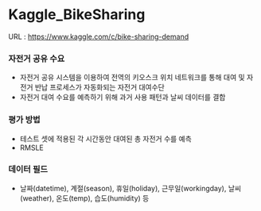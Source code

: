 # Kaggle_BikeSharing

URL : https://www.kaggle.com/c/bike-sharing-demand

### 자전거 공유 수요
- 자전거 공유 시스템을 이용하여 전역의 키오스크 위치 네트워크를 통해 대여 및 자전거 반납
프로세스가 자동화되는 자전거 대여수단
- 자전거 대여 수요를 예측하기 위해 과거 사용 패턴과 날씨 데이터를 결합

### 평가 방법
- 테스트 셋에 적용된 각 시간동안 대여된 총 자전거 수를 예측
- RMSLE

### 데이터 필드
- 날짜(datetime), 계절(season), 휴일(holiday), 근무일(workingday), 날씨(weather), 온도(temp), 습도(humidity) 등
